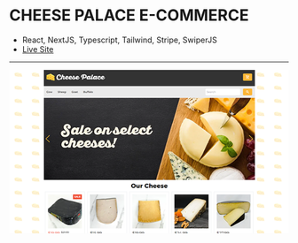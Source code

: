 # CHEESE PALACE E-COMMERCE

- React, NextJS, Typescript, Tailwind, Stripe, SwiperJS
- [Live Site]()

---

![screenshot](image.png)
